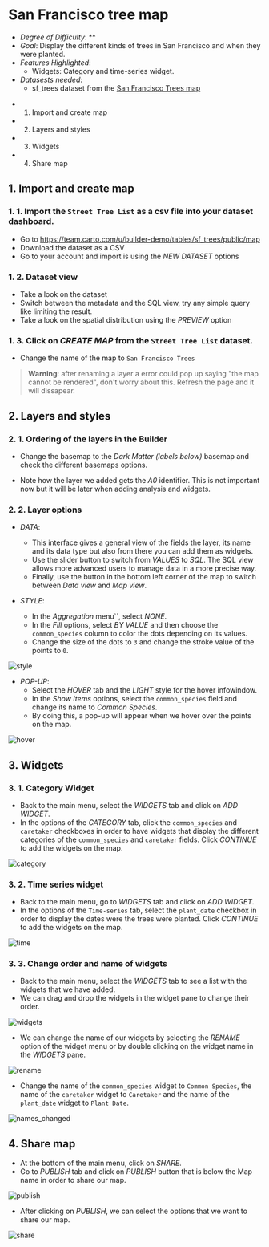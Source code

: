 # San Francisco tree map

* *Degree of Difficulty*: **
* *Goal*: Display the different kinds of trees in San Francisco and when they were planted.
* *Features Highlighted*:
  * Widgets: Category and time-series widget.
* *Datasests needed*:
  * sf_trees dataset from the [San Francisco Trees map](https://team.carto.com/u/builder-demo/viz/10be49bc-6683-466e-8cbe-c11d4ef4aa95/public_map)

<!-- MarkdownTOC -->

- 1. Import and create map
- 2. Layers and styles
- 3. Widgets
- 4. Share map

<!-- /MarkdownTOC -->


## 1. Import and create map

### 1. 1. Import the ``Street Tree List`` as a csv file into your dataset dashboard.

* Go to https://team.carto.com/u/builder-demo/tables/sf_trees/public/map
* Download the dataset as a CSV
* Go to your account and import is using the *NEW DATASET* options

### 1. 2. Dataset view

* Take a look on the dataset
* Switch between the metadata and the SQL view, try any simple query like limiting the result.
* Take a look on the spatial distribution using the *PREVIEW* option

### 1. 3. Click on *CREATE MAP* from the ``Street Tree List`` dataset.

* Change the name of the map to ``San Francisco Trees``

> **Warning**: after renaming a layer a error could pop up saying "the map cannot be rendered", don't worry about this. Refresh the page and it will dissapear.


## 2. Layers and styles

### 2. 1. Ordering of the layers in the Builder

* Change the basemap to the *Dark Matter (labels below)* basemap and check the different basemaps options.

* Note how the layer we added gets the *A0* identifier. This is not important now but it will be later when adding analysis and widgets.

### 2. 2. Layer options

* *DATA*:
  * This interface gives a general view of the fields the layer, its name and its data type but also from there you can add them as widgets.
  * Use the slider button to switch from *VALUES* to *SQL*. The SQL view allows more advanced users to manage data in a more precise way.
  * Finally, use the button in the bottom left corner of the map to switch between *Data view* and *Map view*.

* *STYLE*:
  * In the *Aggregation* menu``, select *NONE*.
  * In the *Fill* options, select *BY VALUE* and then choose the `common_species` column to color the dots depending on its values.
  * Change the size of the dots to `3` and change the stroke value of the points to `0`.

![style](./imgs/01-sftrees-01.png)


* *POP-UP*:
  * Select the *HOVER* tab and the *LIGHT* style for the hover infowindow.
  * In the *Show Items* options, select the `common_species` field and change its name to *Common Species*.
  * By doing this, a pop-up will appear when we hover over the points on the map.

![hover](imgs/01-sftrees-02.png)


## 3. Widgets

### 3. 1. Category Widget

* Back to the main menu, select the *WIDGETS* tab and click on *ADD WIDGET*.
* In the options of the *CATEGORY* tab, click the ``common_species`` and ``caretaker`` checkboxes in order to have widgets that display the different categories of the ``common_species`` and ``caretaker`` fields. Click *CONTINUE* to add the widgets on the map.

![category](imgs/01-sftrees-03.png)

### 3. 2. Time series widget

* Back to the main menu, go to *WIDGETS* tab and click on *ADD WIDGET*.
* In the options of the ``Time-series`` tab, select the ``plant_date`` checkbox in order to display the dates were the trees were planted. Click *CONTINUE* to add the widgets on the map.

![time](imgs/01-sftrees-04.png)

### 3. 3. Change order and name of widgets

* Back to the main menu, select the *WIDGETS* tab to see a list with the widgets that we have added.
* We can drag and drop the widgets in the widget pane to change their order.

![widgets](imgs/01-sftrees-05.png)


* We can change the name of our widgets by selecting the *RENAME* option of the widget menu or by double clicking on the widget name in the *WIDGETS* pane.

![rename](imgs/01-sftrees-06.png)


* Change the name of the ``common_species`` widget to ``Common Species``, the name of the ``caretaker`` widget to ``Caretaker`` and the name of the ``plant_date`` widget to ``Plant Date``.

![names_changed](imgs/01-sftrees-07.png)


## 4. Share map

* At the bottom of the main menu, click on *SHARE*.
* Go to *PUBLISH* tab and click on *PUBLISH* button that is below the Map name in order to share our map.

![publish](imgs/01-sftrees-08.png)


* After clicking on *PUBLISH*, we can select the options that we want to share our map.

![share](imgs/01-sftrees-09.png)